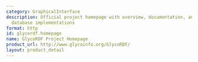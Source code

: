 ```yaml
---
category: GraphicalInterface
description: Official project homepage with overview, documentation, and links to
  database implementations
format: http
id: glycordf.homepage
name: GlycoRDF Project Homepage
product_url: http://www.glycoinfo.org/GlycoRDF/
layout: product_detail
---
```

